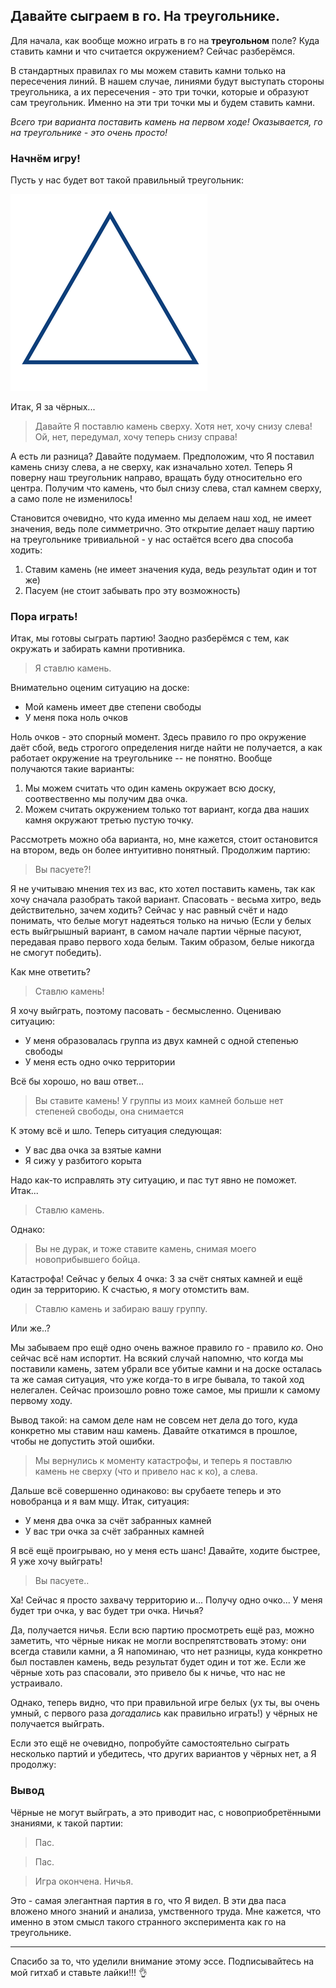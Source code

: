## Давайте сыграем в го. На треугольнике.
Для начала, как вообще можно играть в го
на **треугольном** поле? Куда ставить камни и
что считается окружением? Сейчас разберёмся.

В стандартных правилах го мы можем ставить
камни только на пересечения линий.
В нашем случае, линиями будут выступать стороны
треугольника, а их пересечения - это
три точки, которые и образуют сам треугольник.
Именно на эти три точки мы и будем ставить камни.

*Всего три варианта поставить камень на первом ходе! 
Оказывается, го на треугольнике - это очень просто!*

### Начнём игру!

Пусть у нас будет вот такой правильный треугольник:

![Довольно большой!](./slides/EmptyBoard.png)

Итак, Я за чёрных...

> Давайте Я поставлю камень сверху. 
> Хотя нет, хочу снизу слева!
> Ой, нет, передумал, хочу теперь снизу справа!

А есть ли разница? Давайте подумаем.
Предположим, что Я поставил камень снизу слева,
а не сверху, как изначально хотел. Теперь Я поверну
наш треугольник направо, вращать буду относительно 
его центра. Получим что камень, что был снизу слева,
стал камнем сверху, а само поле не изменилось!

Становится очевидно, что куда именно мы делаем наш ход,
не имеет значения, ведь поле симметрично. Это открытие
делает нашу партию на треугольнике тривиальной - у нас
остаётся всего два способа ходить:
1. Ставим камень (не имеет значения куда, ведь результат один и тот же)
2. Пасуем (не стоит забывать про эту возможность)

### Пора играть!

Итак, мы готовы сыграть партию! Заодно разберёмся
с тем, как окружать и забирать камни противника.

> Я ставлю камень.

Внимательно оценим ситуацию на доске:
- Мой камень имеет две степени свободы
- У меня пока ноль очков

Ноль очков - это спорный момент. Здесь
правило го про окружение даёт сбой, ведь
строгого определения нигде найти не получается,
а как работает окружение на треугольнике -- не
понятно. Вообще получаются такие варианты:
1. Мы можем считать что один камень
   окружает всю доску, соотвественно 
   мы получим два очка.
2. Можем считать окружением только
   тот вариант, когда два наших камня
   окружают третью пустую точку.

Рассмотреть можно оба варианта, но, мне кажется,
стоит остановится на втором, ведь он более
интуитивно понятный. Продолжим партию:

> Вы пасуете?!

Я не учитываю мнения тех из вас, кто хотел поставить
камень, так как хочу сначала разобрать такой вариант.
Спасовать - весьма хитро, ведь действительно,
зачем ходить? Сейчас у нас равный счёт и надо
понимать, что белые могут надеяться только на ничью
(Если у белых есть выйгрышный вариант, в самом начале
партии чёрные пасуют, передавая право первого хода белым.
Таким образом, белые никогда не смогут победить).

Как мне ответить?

> Ставлю камень!

Я хочу выйграть, поэтому пасовать - бесмысленно.
Оцениваю ситуацию:
- У меня образовалась группа из двух камней с одной степенью свободы
- У меня есть одно очко территории

Всё бы хорошо, но ваш ответ...

> Вы ставите камень! У группы из моих камней
  больше нет степеней свободы, она снимается
  
К этому всё и шло. Теперь ситуация следующая:
- У вас два очка за взятые камни
- Я сижу у разбитого корыта

Надо как-то исправлять эту ситуацию, и пас тут
явно не поможет. Итак...

> Ставлю камень.

Однако:

> Вы не дурак, и тоже ставите камень, снимая моего
  новоприбывшего бойца.
  
Катастрофа! Сейчас у белых 4 очка: 3 за счёт
снятых камней и ещё один за территорию.
К счастью, я могу отомстить вам.

> Ставлю камень и забираю вашу группу.

Или же..?

Мы забываем про ещё одно очень важное правило
го - правило *ко*. Оно сейчас всё нам испортит.
На всякий случай напомню, что когда мы поставили
камень, затем убрали все убитые камни и на доске
осталась та же самая ситуация, что уже когда-то
в игре бывала, то такой ход нелегален. Сейчас
произошло ровно тоже самое, мы пришли к самому
первому ходу.

Вывод такой: на самом деле нам не совсем нет дела
до того, куда конкретно мы ставим наш камень.
Давайте откатимся в прошлое, чтобы не допустить
этой ошибки.

> Мы вернулись к моменту катастрофы, и теперь
  я поставлю камень не сверху (что и привело
  нас к ко), а слева.

Дальше всё совершенно одинаково: вы срубаете
теперь и это новобранца и я вам мщу. Итак, ситуация:
- У меня два очка за счёт забранных камней
- У вас три очка за счёт забранных камней

Я всё ещё проигрываю, но у меня есть шанс!
Давайте, ходите быстрее, Я уже хочу выйграть!

> Вы пасуете..

Ха! Сейчас я просто захвачу территорию и...
Получу одно очко... У меня будет три  очка, у
вас будет три очка. Ничья?

Да, получается ничья. Если всю партию
просмотреть ещё раз, можно заметить, что
чёрные никак не могли воспрепятствовать
этому: они всегда ставили камни, а Я
напоминаю, что нет разницы, куда конкретно
был поставлен камень, ведь результат будет
один и тот же. Если же чёрные хоть раз спасовали,
это привело бы к ничье, что нас не устраивало.

Однако, теперь видно, что при правильной игре
белых (ух ты, вы очень умный, с первого раза
*догадались* как правильно играть!) у чёрных не
получается выйграть. 

Если это ещё не очевидно, попробуйте самостоятельно
сыграть несколько партий и убедитесь, что других
вариантов у чёрных нет, а Я продолжу:

### Вывод

Чёрные не могут выйграть, а это приводит нас, с 
новоприобретёнными знаниями, к такой партии:

> Пас.

> Пас.

> Игра окончена. Ничья.

Это - самая элегантная партия в го, что Я видел.
В эти два паса вложено много знаний и анализа,
умственного труда. Мне кажется, что
именно в этом смысл такого странного эксперимента
как го на треугольнике. 

---

Спасибо за то, что уделили внимание этому эссе.
Подписывайтесь на мой гитхаб и ставьте лайки!!! 👌 
